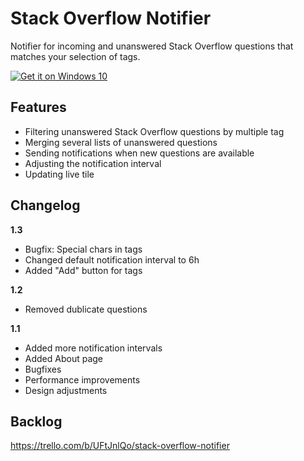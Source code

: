 # Stack Overflow Notifier
Notifier for incoming and unanswered Stack Overflow questions that matches your selection of tags.

<a href="https://www.microsoft.com/store/apps/9nblggh5h0fd?ocid=badge">
<img src="http://assets.windowsphone.com/d86ab9b4-2f3d-4a94-92f8-1598073e7343/English_Get_it_Win_10_InvariantCulture_Default.png%202x" alt="Get it on Windows 10" /></a>


## Features
- Filtering unanswered Stack Overflow questions by multiple tag
- Merging several lists of unanswered questions
- Sending notifications when new questions are available
- Adjusting the notification interval
- Updating live tile

## Changelog
**1.3**
- Bugfix: Special chars in tags
- Changed default notification interval to 6h
- Added "Add" button for tags

**1.2**
- Removed dublicate questions

**1.1**
- Added more notification intervals
- Added About page
- Bugfixes
- Performance improvements
- Design adjustments

## Backlog
https://trello.com/b/UFtJnlQo/stack-overflow-notifier
